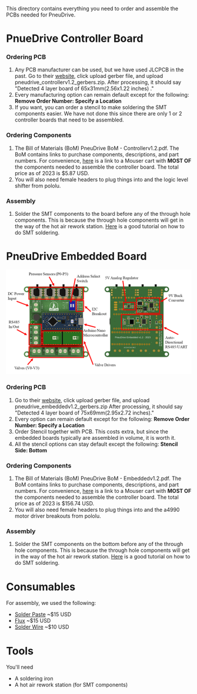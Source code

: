 This directory contains everything you need to order and assemble the PCBs needed for PneuDrive. 

# PnueDrive Controller Board
### Ordering PCB
1) Any PCB manufacturer can be used, but we have used JLCPCB in the past. Go to their [website](https://jlcpcb.com/), click upload gerber file, and upload pneudrive_controllerv1.2_gerbers.zip. After processing, it should say "Detected 4 layer board of 65x31mm(2.56x1.22 inches) ."
2) Every manufacturing option can remain default except for the following: **Remove Order Number: Specify a Location**
3) If you want, you can order a stencil to make soldering the SMT components easier. We have not done this since there are only 1 or 2 controller boards that need to be assembled.

### Ordering Components
1) The Bill of Materials (BoM) PneuDrive BoM - Controllerv1.2.pdf. The BoM contains links to purchase components, descriptions, and part numbers. For convenience, [here](https://www.mouser.com/ProjectManager/ProjectDetail.aspx?AccessID=e7e1c98464) is a link to a Mouser cart with **MOST OF** the components needed to assemble the controller board. The total price as of 2023 is $5.87 USD.
2) You will also need female headers to plug things into and the logic level shifter from pololu.

### Assembly
1) Solder the SMT components to the board before any of the through hole components. This is because the through hole components will get in the way of the hot air rework station. [Here](https://www.youtube.com/watch?v=fYInlAmPnGo&pp=ygUWc210IHNvbGRlcmluZyB0dXRvcmlhbA%3D%3D) is a good tutorial on how to do SMT soldering.




# PneuDrive Embedded Board
![Embedded Board](../resources/SingleBoardDiagram.png)
### Ordering PCB
1)  Go to their [website](https://jlcpcb.com/), click upload gerber file, and upload pneudrive_embeddedv1.2_gerbers.zip After processing, it should say "Detected 4 layer board of 75x69mm(2.95x2.72 inches)."
2)  Every option can remain default except for the following: **Remove Order Number: Specify a Location**
3)  Order Stencil together with PCB. This costs extra, but since the embedded boards typically are assembled in volume, it is worth it.
4)  All the stencil options can stay default except the following: **Stencil Side: Bottom**

### Ordering Components
1) The Bill of Materials (BoM) PneuDrive BoM - Embeddedv1.2.pdf. The BoM contains links to purchase components, descriptions, and part numbers. For convenience, [here](https://www.mouser.com/ProjectManager/ProjectDetail.aspx?AccessID=7def45c634) is a link to a Mouser cart with **MOST OF** the components needed to assemble the controller board. The total price as of 2023 is $156.74 USD.
2) You will also need female headers to plug things into and the a4990 motor driver breakouts from pololu.

### Assembly
1) Solder the SMT components on the bottom before any of the through hole components. This is because the through hole components will get in the way of the hot air rework station. [Here](https://www.youtube.com/watch?v=fYInlAmPnGo&pp=ygUWc210IHNvbGRlcmluZyB0dXRvcmlhbA%3D%3D) is a good tutorial on how to do SMT soldering.



# Consumables

For assembly, we used the following:
* [Solder Paste](https://www.amazon.com/Wonderway-Soldering-Electronics-CELLPHONE-Repairing/dp/B0BLSJQPR6/ref=sr_1_6?crid=6NIL0QUJVAGM&keywords=solder+paste&qid=1697561173&sprefix=solder+paste%2Caps%2C127&sr=8-6) ~$15 USD
* [Flux](https://www.amazon.com/Smooth-Flow-No-Clean-syringe-plunger/dp/B08KJRCYRH/ref=sr_1_1?crid=447AJ25QBNVN&keywords=chip+quik+nc191&qid=1697561249&sprefix=chip+quik+nc191%2Caps%2C107&sr=8-1) ~$15 USD
* [Solder Wire](https://www.amazon.com/Dia0-032in-0-11lb-Precision-Electronics-Soldering/dp/B07Q167J98/ref=sr_1_5?crid=2V5IWMRTC525D&keywords=solder+lead+free&qid=1697561457&sprefix=solder+lead+free%2Caps%2C109&sr=8-5) ~$10 USD

# Tools
You'll need
* A soldering iron
* A hot air rework station (for SMT components)